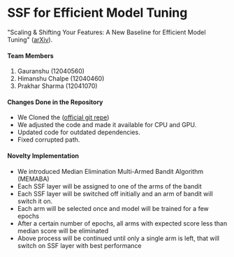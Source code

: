 # SSF for Efficient Model Tuning

"Scaling & Shifting Your Features: A New Baseline for Efficient Model Tuning" ([arXiv](https://arxiv.org/abs/2210.08823)). 



#### Team Members
1. Gauranshu (12040560)
2. Himanshu Chalpe (12040460)
3. Prakhar Sharma (12041070)

#### Changes Done in the Repository
- We Cloned the ([official git repe](https://github.com/dongzelian/SSF))
- We adjusted the code and made it available for CPU and GPU.
- Updated code for outdated dependencies.
- Fixed corrupted path.

#### Novelty Implementation
- We introduced Median Elimination Multi-Armed Bandit Algorithm (MEMABA)
- Each SSF layer will be assigned to one of the arms of the bandit
- Each SSF layer will be switched off initially and an arm of bandit will switch it on.
- Each arm will be selected once and model will be trained for a few epochs
- After a certain number of epochs, all arms with expected score less than median score will be eliminated
- Above process will be continued until only a single arm is left, that will switch on SSF layer with best performance